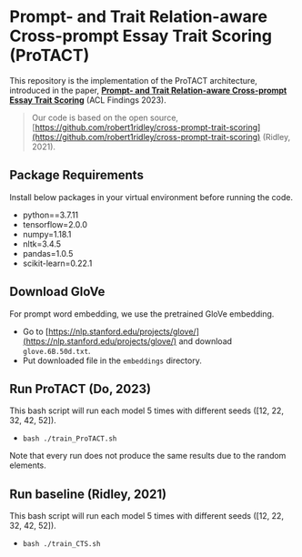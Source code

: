 # Prompt- and Trait Relation-aware Cross-prompt Essay Trait Scoring (ProTACT)

This repository is the implementation of the ProTACT architecture, introduced in the paper, [**Prompt- and Trait Relation-aware Cross-prompt Essay Trait Scoring**](https://arxiv.org/abs/2305.16826) (ACL Findings 2023).

> Our code is based on the open source, [https://github.com/robert1ridley/cross-prompt-trait-scoring](https://github.com/robert1ridley/cross-prompt-trait-scoring) (Ridley, 2021).

## Package Requirements

Install below packages in your virtual environment before running the code.
- python==3.7.11
- tensorflow=2.0.0
- numpy=1.18.1
- nltk=3.4.5
- pandas=1.0.5
- scikit-learn=0.22.1

## Download GloVe

For prompt word embedding, we use the pretrained GloVe embedding.
- Go to [https://nlp.stanford.edu/projects/glove/](https://nlp.stanford.edu/projects/glove/) and download `glove.6B.50d.txt`.
- Put downloaded file in the `embeddings` directory.

## Run ProTACT (Do, 2023)
This bash script will run each model 5 times with different seeds ([12, 22, 32, 42, 52]).
- `bash ./train_ProTACT.sh`

Note that every run does not produce the same results due to the random elements.

## Run baseline (Ridley, 2021)
This bash script will run each model 5 times with different seeds ([12, 22, 32, 42, 52]).
- `bash ./train_CTS.sh`